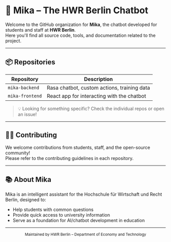 # 🤖 Mika – The HWR Berlin Chatbot

Welcome to the GitHub organization for **Mika**, the chatbot developed for students and staff at **HWR Berlin**.  
Here you'll find all source code, tools, and documentation related to the project.

---

## 📦 Repositories

| Repository            | Description                                  |
|-----------------------|----------------------------------------------|
| `mika-backend`        | Rasa chatbot, custom actions, training data  |
| `mika-frontend`       | React app for interacting with the chatbot   |

> 💡 Looking for something specific? Check the individual repos or open an issue!

---

## 🧑‍💻 Contributing

We welcome contributions from students, staff, and the open-source community!  
Please refer to the contributing guidelines in each repository.

---

## 📚 About Mika

Mika is an intelligent assistant for the Hochschule für Wirtschaft und Recht Berlin, designed to:
- Help students with common questions
- Provide quick access to university information
- Serve as a foundation for AI/chatbot development in education

---

<p align="center"><sub>Maintained by HWR Berlin – Department of Economy and Technology</sub></p>
